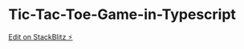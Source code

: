 # Tic-Tac-Toe-Game-in-Typescript

[Edit on StackBlitz ⚡️](https://stackblitz.com/edit/angular-ivy-rwmnot)